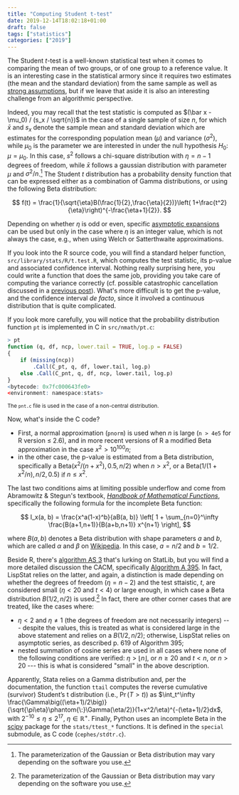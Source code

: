 ```yaml
---
title: "Computing Student t-test"
date: 2019-12-14T18:02:18+01:00
draft: false
tags: ["statistics"]
categories: ["2019"]
---
```


The Student *t*-test is a well-known statistical test when it comes to comparing the mean of two groups, or of one group to a reference value. It is an interesting case in the statistical armory since it requires two estimates (the mean and the standard deviation) from the same sample as well as [strong assumptions](https://en.wikipedia.org/wiki/Behrens–Fisher_problem), but if we leave that aside it is also an interesting challenge from an algorithmic perspective. 

Indeed, you may recall that the test statistic is computed as $(\bar x - \mu_0) / (s_x / \sqrt{n})$ in the case of a single sample of size $n$, for which $\bar x$ and $s_x$ denote the sample mean and standard deviation which are estimates for the corresponding population mean ($\mu$) and variance ($\sigma^2$), while $\mu_0$ is the parameter we are interested in under the null hypothesis $H_0:\, \mu = \mu_0$. In this case, $s^2$ follows a chi-square distribution with $\eta=n-1$ degrees of freedom, while $\bar x$ follows a gaussian distribution with parameter $\mu$ and $\sigma^2/n$.[^1] The Student $t$ distribution has a probability density function that can be expressed either as a combination of Gamma distributions, or using the following Beta distribution:

$$ f(t) = \frac{1}{\sqrt{\eta}B(\frac{1}{2},\frac{\eta}{2})}\left( 1+\frac{t^2}{\eta}\right)^{-\frac{\eta+1}{2}}. $$

Depending on whether $\eta$ is odd or even, specific [asymptotic expansions](https://en.wikipedia.org/wiki/Student%27s_t-distribution) can be used but only in the case where $\eta$ is an integer value, which is not always the case, e.g., when using Welch or Satterthwaite approximations.

If you look into the R source code, you will find a standard helper function, `src/library/stats/R/t.test.R`, which computes the test statistic, its p-value and associated confidence interval. Nothing really surprising here, you could write a function that does the same job, providing you take care of computing the variance correctly (cf. possible catastrophic cancellation discussed in a [previous post](/post/computing-variance)). What's more difficult is to get the p-value, and the confidence interval *de facto*, since it involved a continuous distribution that is quite complicated. 

If you look more carefully, you will notice that the probability distribution function `pt` is implemented in C in `src/nmath/pt.c`:

```R
> pt
function (q, df, ncp, lower.tail = TRUE, log.p = FALSE)
{
    if (missing(ncp))
        .Call(C_pt, q, df, lower.tail, log.p)
    else .Call(C_pnt, q, df, ncp, lower.tail, log.p)
}
<bytecode: 0x7fc000643fe0>
<environment: namespace:stats>
```

<small>The `pnt.c` file is used in the case of a non-central distribution.</small>

Now, what's inside the C code? 

- First, a normal approximation (`pnorm`) is used when *n* is large (`n > 4e5` for R version ≤ 2.6), and in more recent versions of R a modified Beta approximation in the case $x^2>10^{100}n$;
- in the other case, the p-value is estimated from a Beta distribution, specifically a $\text{Beta}(x^2/(n+x^2), 0.5, n/2)$ when $n>x^2$, or a $\text{Beta}(1/(1 + x^2/n), n/2, 0.5)$ if $n \le x^2$.

The last two conditions aims at limiting possible underflow and come from Abramowitz & Stegun's textbook, [*Handbook of Mathematical Functions*](http://people.math.sfu.ca/~cbm/aands/), specifically the following formula for the incomplete Beta function:

$$ I_x(a, b) = \frac{x^a(1-x)^b}{aB(a, b)} \left[ 1 + \sum_{n=0}^\infty \frac{B(a+1,n+1)}{B(a+b,n+1)} x^{n+1} \right], $$

where $B(a, b)$ denotes a Beta distribution with shape parameters $a$ and $b$, which are called $\alpha$ and $\beta$ on [Wikipedia](https://en.wikipedia.org/wiki/Beta_distribution). In this case, $a = n/2$ and $b= 1/2$.

Beside R, there's [algorithm AS 3](http://lib.stat.cmu.edu/apstat/3) that's lurking on StatLib, but you will find a more detailed discussion the CACM, specifically [Algorithm A 395](https://dl.acm.org/citation.cfm?id=362775). In fact, LispStat relies on the latter, and again, a distinction is made depending on whether the degrees of freedom ($\eta=n-2$) and the test sttaistic, $t$, are considered small ($\eta<20$ and $t < 4$) or large enough, in which case a Beta distribution $B(1/2, n/2)$ is used.[^1] In fact, there are other corner cases that are treated, like the cases where:

- $\eta < 2$ and $\eta \ne 1$ (the degrees of freedom are not necessarily integers) --- despite the values, this is treated as what is considered large in the above statement and relies on a $B(1/2, n/2)$; otherwise, LispStat relies on asymptotic series, as described p. 619 of Algorithm 395;
- nested summation of cosine series are used in all cases where none of the following conditions are verified: $\eta > \lfloor n\rfloor$, or $n \ge 20$ and $t < n$, or $n > 20$ --- this is what is considered "small" in the above description.

Apparently, Stata relies on a Gamma distribution and, per the documentation, the function `ttail` computes the reverse cumulative (survivor) Student’s t distribution (i.e., $\Pr(T>t)$) as $\int_t^\infty \frac{\Gamma\big((\eta+1)/2\big)}{\sqrt{\pi\eta}\phantom{\:}\Gamma(\eta/2)}(1+x^2/\eta)^{-(\eta+1)/2}dx$, with $2^{-10}\le\eta\le 2^{17}$, $\eta\in\mathbb{R}^+$. Finally, Python uses an incomplete Beta in the [scipy](https://scipy.org/scipylib) package for the `stats/ttest_*` functions. It is defined in the `special` submodule, as C code (`cephes/stdtr.c`).

[^1]: The parameterization of the Gaussian or Beta distribution may vary depending on the software you use.